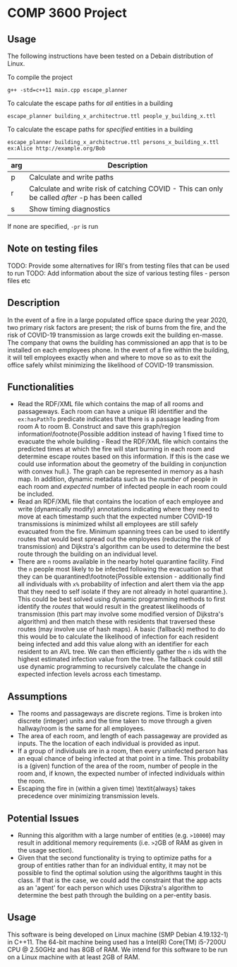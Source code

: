 # COMP 3600 Project

## Usage
The following instructions have been tested on a Debain distribution of Linux.

To compile the project
```
g++ -std=c++11 main.cpp escape_planner
```

To calculate the escape paths for *all* entities in a building
```
escape_planner building_x_architectrue.ttl people_y_building_x.ttl
```

To calculate the escape paths for *specified* entities in a building
```
escape_planner building_x_architectrue.ttl persons_x_building_x.ttl ex:Alice http://example.org/Bob
```

| arg         | Description                                                                                      |
| ----------- | -------------------------------------------------------------------------------------------------|
| p           | Calculate and write paths                                                                        |
| r           | Calculate and write risk of catching COVID - This can only be called *after* -p has been called  |
| s | Show timing diagnostics |

If none are specified, `-pr` is run

## Note on testing files
TODO: Provide some alternatives for IRI's from testing files that can be used to run
TODO: Add information about the size of various testing files - person files etc


## Description
In the event of a fire in a large populated office space during the year 2020, two primary risk factors are present; the risk of burns from the fire, and the risk of COVID-19 transmission as large crowds exit the building en-masse. The company that owns the building has commissioned an app that is to be installed on each employees phone. In the event of a fire within the building, it will tell employees exactly when and where to move so as to exit the office safely whilst minimizing the likelihood of COVID-19 transmission.

## Functionalities
- Read the RDF/XML file which contains the map of all rooms and passageways. Each room can have a unique IRI identifier and the `ex:hasPathTo` predicate indicates that there is a passage leading from room A to room B. Construct and save this graph/region information\footnote{Possible addition instead of having 1 fixed time to evacuate the whole building - Read the RDF/XML file which contains the predicted times at which the fire will start burning in each room and determine escape routes based on this information. If this is the case we could use information about the geometry of the building in conjunction with convex hull.}. The graph can be represented in memory as a hash map. In addition, dynamic metadata such as the *number* of people in each room and *expected* number of infected people in each room could be included.
- Read an RDF/XML file that contains the location of each employee and write (dynamically modify) annotations indicating where they need to move at each timestamp such that the expected number COVID-19 transmissions is minimized whilst all employees are still safely evacuated from the fire. Minimum spanning trees can be used to identify routes that would best spread out the employees (reducing the risk of transmission) and Dijkstra's algorithm can be used to determine the best route through the building on an individual level.
- There are `n` rooms available in the nearby hotel quarantine facility. Find the `n` people most likely to be infected following the evacuation so that they can be quarantined\footnote{Possible extension - additionally find all individuals with `x%` probability of infection and alert them via the app that they need to self isolate if they are not already in hotel quarantine.}. This could be best solved using dynamic programming methods to first identify the *routes* that would result in the greatest likelihoods of transmission (this part may involve some modified version of Dijkstra's algorithm) and then match these with residents that traversed these routes (may involve use of hash maps). A basic (fallback) method to do this would be to calculate the likelihood of infection for each resident being infected and add this value along with an identifier for each resident to an AVL tree. We can then efficiently gather the `n` ids with the highest estimated infection value from the tree. The fallback could still use dynamic programming to recursively calculate the change in expected infection levels across each timestamp.

## Assumptions
- The rooms and passageways are discrete regions. Time is broken into discrete (integer) units and the time taken to move through a given hallway/room is the same for all employees.
- The area of each room, and length of each passageway are provided as inputs. The the location of each individual is provided as input.
- If a group of individuals are in a room, then every uninfected person has an equal chance of being infected at that point in a time. This probability is a (given) function of the area of the room, number of people in the room and, if known, the expected number of infected individuals within the room.
- Escaping the fire in (within a given time) \textit{always} takes precedence over minimizing transmission levels.

## Potential Issues
- Running this algorithm with a large number of entities (e.g. `>10000`) may result in additional memory requirements (i.e. `>2`GB of RAM as given in the usage section).
- Given that the second functionality is trying to optimize paths for a group of entities rather than for an individual entity, it may not be possible to find the optimal solution using the algorithms taught in this class. If that is the case, we could add the constraint that the app acts as an 'agent' for each person which uses Dijkstra's algorithm to determine the best path through the building on a per-entity basis.

## Usage
This software is being developed on Linux machine (SMP Debian 4.19.132-1) in C++11. The 64-bit machine being used has a Intel(R) Core(TM) i5-7200U CPU @ 2.50GHz and has 8GB of RAM. We intend for this software to be run on a Linux machine with at least 2GB of RAM.
